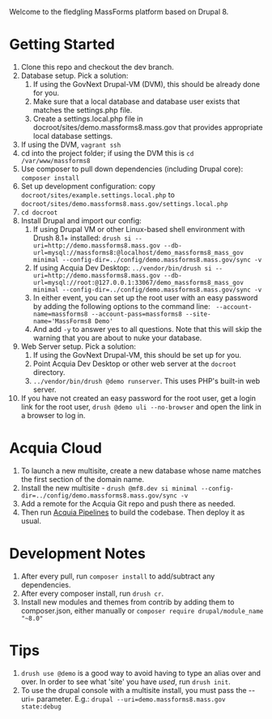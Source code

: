 Welcome to the fledgling MassForms platform based on Drupal 8.

Getting Started
==============
1. Clone this repo and checkout the dev branch.
1. Database setup. Pick a solution: 
    1. If using the GovNext Drupal-VM (DVM), this should be already done for you.
    1. Make sure that a local database and database user exists that matches the settings.php file.
    1. Create a settings.local.php file in docroot/sites/demo.massforms8.mass.gov that provides appropriate local database settings.
1. If using the DVM, `vagrant ssh`
1. cd into the project folder; if using the DVM this is `cd /var/www/massforms8`  
1. Use composer to pull down dependencies (including Drupal core): `composer install`
1. Set up development configuration: copy `docroot/sites/example.settings.local.php` to `docroot/sites/demo.massforms8.mass.gov/settings.local.php`
1. `cd docroot`
1. Install Drupal and import our config:
    1. If using Drupal VM or other Linux-based shell environment with Drush 8.1+ installed: `drush si --uri=http://demo.massforms8.mass.gov --db-url=mysql://massforms8:@localhost/demo_massforms8_mass_gov minimal --config-dir=../config/demo.massforms8.mass.gov/sync -v`
    1. If using Acquia Dev Desktop: `../vendor/bin/drush si --uri=http://demo.massforms8.mass.gov --db-url=mysql://root:@127.0.0.1:33067/demo_massforms8_mass_gov minimal --config-dir=../config/demo.massforms8.mass.gov/sync -v`
    1. In either event, you can set up the root user with an easy password by adding the following options to the command line: ` --account-name=massforms8 --account-pass=massforms8 --site-name='MassForms8 Demo'`
    1. And add `-y` to answer yes to all questions.  Note that this will skip the warning that you are about to nuke your database.
1. Web Server setup. Pick a solution:
    1. If using the GovNext Drupal-VM, this should be set up for you.
    1. Point Acquia Dev Desktop or other web server at the `docroot` directory.
    1. `../vendor/bin/drush @demo runserver`. This uses PHP's built-in web server. 
1. If you have not created an easy password for the root user, get a login link for the root user, `drush @demo uli --no-browser` and open the link in a browser to log in.

Acquia Cloud
==============
1. To launch a new multisite, create a new database whose name matches the first section of the domain name.
1. Install the new multisite - `drush @mf8.dev si minimal --config-dir=../config/demo.massforms8.mass.gov/sync -v`
1. Add a remote for the Acquia Git repo and push there as needed.
1. Then run [Acquia Pipelines](https://docs.acquia.com/pipelines) to build the codebase. Then deploy it as usual.

Development Notes
==============
1. After every pull, run `composer install` to add/subtract any dependencies. 
1. After every composer install, run `drush cr`.
1. Install new modules and themes from contrib by adding them to composer.json, either manually or `composer require drupal/module_name "~8.0"`

Tips
==============
1. `drush use @demo` is a good way to avoid having to type an alias over and over. In order to see what 'site' you have _used_, run `drush init`.
1. To use the drupal console with a multisite install, you must pass the --uri= parameter.  E.g.: `drupal --uri=demo.massforms8.mass.gov state:debug`
